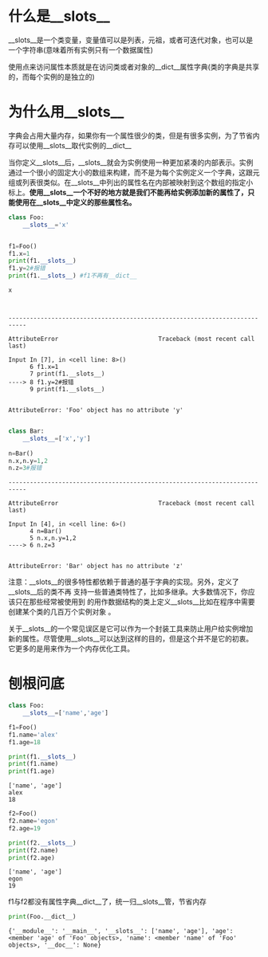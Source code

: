 # 什么是__slots__

__slots__是一个类变量，变量值可以是列表，元祖，或者可迭代对象，也可以是一个字符串(意味着所有实例只有一个数据属性)

使用点来访问属性本质就是在访问类或者对象的__dict__属性字典(类的字典是共享的，而每个实例的是独立的)

# 为什么用__slots__

字典会占用大量内存，如果你有一个属性很少的类，但是有很多实例，为了节省内存可以使用__slots__取代实例的__dict__

当你定义__slots__后，__slots__就会为实例使用一种更加紧凑的内部表示。实例通过一个很小的固定大小的数组来构建，而不是为每个实例定义一个字典，这跟元组或列表很类似。在__slots__中列出的属性名在内部被映射到这个数组的指定小标上。**使用__slots__一个不好的地方就是我们不能再给实例添加新的属性了，只能使用在__slots__中定义的那些属性名。**


```python
class Foo:
    __slots__='x'


f1=Foo()
f1.x=1
print(f1.__slots__)
f1.y=2#报错
print(f1.__slots__) #f1不再有__dict__
```

    x
    


    ---------------------------------------------------------------------------

    AttributeError                            Traceback (most recent call last)

    Input In [7], in <cell line: 8>()
          6 f1.x=1
          7 print(f1.__slots__)
    ----> 8 f1.y=2#报错
          9 print(f1.__slots__)
    

    AttributeError: 'Foo' object has no attribute 'y'



```python

class Bar:
    __slots__=['x','y']
    
n=Bar()
n.x,n.y=1,2
n.z=3#报错
```


    ---------------------------------------------------------------------------

    AttributeError                            Traceback (most recent call last)

    Input In [4], in <cell line: 6>()
          4 n=Bar()
          5 n.x,n.y=1,2
    ----> 6 n.z=3
    

    AttributeError: 'Bar' object has no attribute 'z'


注意：__slots__的很多特性都依赖于普通的基于字典的实现。另外，定义了__slots__后的类不再 支持一些普通类特性了，比如多继承。大多数情况下，你应该只在那些经常被使用到 的用作数据结构的类上定义__slots__比如在程序中需要创建某个类的几百万个实例对象 。

关于__slots__的一个常见误区是它可以作为一个封装工具来防止用户给实例增加新的属性。尽管使用__slots__可以达到这样的目的，但是这个并不是它的初衷。它更多的是用来作为一个内存优化工具。

# 刨根问底


```python
class Foo:
    __slots__=['name','age']

f1=Foo()
f1.name='alex'
f1.age=18

print(f1.__slots__)
print(f1.name)
print(f1.age)
```

    ['name', 'age']
    alex
    18
    


```python
f2=Foo()
f2.name='egon'
f2.age=19

print(f2.__slots__)
print(f2.name)
print(f2.age)
```

    ['name', 'age']
    egon
    19
    

f1与f2都没有属性字典__dict__了，统一归__slots__管，节省内存


```python
print(Foo.__dict__)
```

    {'__module__': '__main__', '__slots__': ['name', 'age'], 'age': <member 'age' of 'Foo' objects>, 'name': <member 'name' of 'Foo' objects>, '__doc__': None}
    
